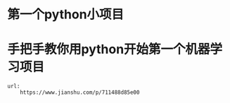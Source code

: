 # 第一个python小项目
# 手把手教你用python开始第一个机器学习项目
    url:
        https://www.jianshu.com/p/711488d85e00
    